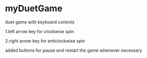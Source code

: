 # myDuetGame
duet game with keyboard controls

1.left arrow key for clockwise spin

2.right arrow key for anticlockwise spin

added buttons for pause and restart the game whenever necessary
